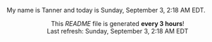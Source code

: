 My name is Tanner and today is Sunday, September 3, 2:18 AM EDT.

<p align="center">This <i>README</i> file is generated <b>every 3 hours</b>!</br>Last refresh: Sunday, September 3, 2:18 AM EDT<br /></p>
